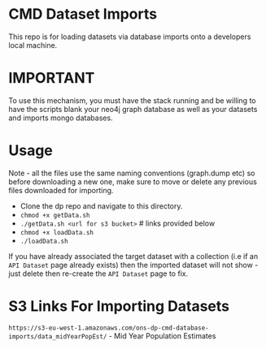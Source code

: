 
CMD Dataset Imports
===================

This repo is for loading datasets via database imports onto a developers local machine.

 # IMPORTANT

 To use this mechanism, you must have the stack running and be willing to have the scripts blank your
 neo4j graph database as well as your datasets and imports mongo databases.

 # Usage

Note - all the files use the same naming conventions (graph.dump etc) so before downloading a new one, make
sure to move or delete any previous files downloaded for importing.

* Clone the dp repo and navigate to this directory.
* `chmod +x getData.sh`
* `./getData.sh <url for s3 bucket>`   # links provided below
* `chmod +x loadData.sh`
* `./loadData.sh`

If you have already associated the target dataset with a collection (i.e if an `API Dataset` page already exists)
then the imported dataset will not show - just delete then re-create the `API Dataset` page to fix.



 # S3 Links For Importing Datasets

 `https://s3-eu-west-1.amazonaws.com/ons-dp-cmd-database-imports/data_midYearPopEst/` - Mid Year Population Estimates
